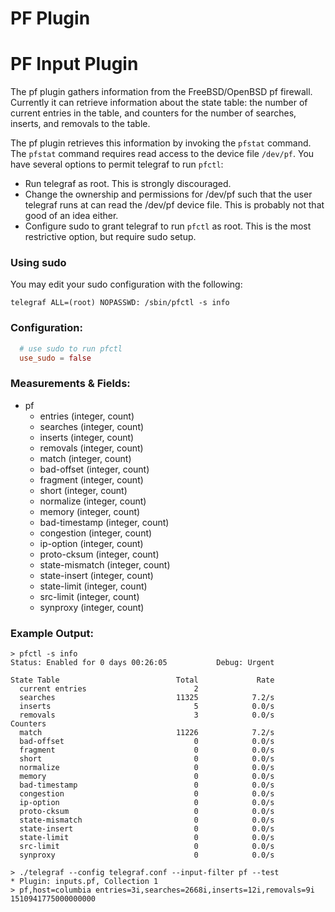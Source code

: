 # PF Plugin
# PF Input Plugin

The pf plugin gathers information from the FreeBSD/OpenBSD pf firewall. Currently it can retrieve information about the state table: the number of current entries in the table, and counters for the number of searches, inserts, and removals to the table.

The pf plugin retrieves this information by invoking the `pfstat` command. The `pfstat` command requires read access to the device file `/dev/pf`. You have several options to permit telegraf to run `pfctl`:

* Run telegraf as root. This is strongly discouraged.
* Change the ownership and permissions for /dev/pf such that the user telegraf runs at can read the /dev/pf device file. This is probably not that good of an idea either.
* Configure sudo to grant telegraf to run `pfctl` as root. This is the most restrictive option, but require sudo setup.

### Using sudo

You may edit your sudo configuration with the following:

```sudo
telegraf ALL=(root) NOPASSWD: /sbin/pfctl -s info
```

### Configuration:

```toml
  # use sudo to run pfctl
  use_sudo = false
```

### Measurements & Fields:


- pf
    - entries (integer, count)
    - searches (integer, count)
    - inserts (integer, count)
    - removals (integer, count)
    - match (integer, count)
    - bad-offset (integer, count)
    - fragment (integer, count)
    - short (integer, count)
    - normalize (integer, count)
    - memory (integer, count)
    - bad-timestamp (integer, count)
    - congestion (integer, count)
    - ip-option (integer, count)
    - proto-cksum (integer, count)
    - state-mismatch (integer, count)
    - state-insert (integer, count)
    - state-limit (integer, count)
    - src-limit (integer, count)
    - synproxy (integer, count)

### Example Output:

```
> pfctl -s info
Status: Enabled for 0 days 00:26:05           Debug: Urgent

State Table                          Total             Rate
  current entries                        2               
  searches                           11325            7.2/s
  inserts                                5            0.0/s
  removals                               3            0.0/s
Counters
  match                              11226            7.2/s
  bad-offset                             0            0.0/s
  fragment                               0            0.0/s
  short                                  0            0.0/s
  normalize                              0            0.0/s
  memory                                 0            0.0/s
  bad-timestamp                          0            0.0/s
  congestion                             0            0.0/s
  ip-option                              0            0.0/s
  proto-cksum                            0            0.0/s
  state-mismatch                         0            0.0/s
  state-insert                           0            0.0/s
  state-limit                            0            0.0/s
  src-limit                              0            0.0/s
  synproxy                               0            0.0/s
```

```
> ./telegraf --config telegraf.conf --input-filter pf --test
* Plugin: inputs.pf, Collection 1
> pf,host=columbia entries=3i,searches=2668i,inserts=12i,removals=9i 1510941775000000000
```
